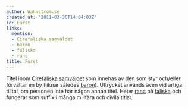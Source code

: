 ```yaml
---
author: Wahnstrom.se
created_at: '2011-03-30T14:04:03Z'
id: Furst
links:
  mention:
  - Cirefaliska samväldet
  - baron
  - faliska
  - ranc
title: Furst
---
```


Titel inom [Cirefaliska samväldet] som innehas av den som styr och/eller förvaltar en by (liknar
således [baron]). Uttrycket används även vid artiga tilltal, om personen inte har någon annan titel.
Heter [ranc] på [faliska] och fungerar som suffix i många militära och civila titlar.

  [Cirefaliska samväldet]: Cirefaliska_samväldet
  [baron]: baron
  [ranc]: ranc
  [faliska]: faliska